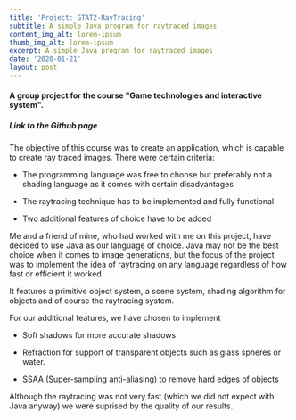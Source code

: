 ```yaml
---
title: 'Project: GTAT2-RayTracing'
subtitle: A simple Java program for raytraced images
content_img_alt: lorem-ipsum
thumb_img_alt: lorem-ipsum
excerpt: A simple Java program for raytraced images
date: '2020-01-21'
layout: post
---
```

#### A group project for the course "Game technologies and interactive system".

##### Link to the Github page

The objective of this course was to create an application, which is capable to create ray traced images. There were certain criteria:

*   The programming language was free to choose but preferably not a shading language as it comes with certain disadvantages

*   The raytracing technique has to be implemented and fully functional

*   Two additional features of choice have to be added

Me and a friend of mine, who had worked with me on this project, have decided to use Java as our language of choice. Java may not be the best choice when it comes to image generations, but the focus of the project was to implement the idea of raytracing on any language regardless of how fast or efficient it worked.

It features a primitive object system, a scene system, shading algorithm for objects and of course the raytracing system.

For our additional features, we have chosen to implement

*   Soft shadows for more accurate shadows

*   Refraction for support of transparent objects such as glass spheres or water.

*   SSAA (Super-sampling anti-aliasing) to remove hard edges of objects

Although the raytracing was not very fast (which we did not expect with Java anyway) we were suprised by the quality of our results.
